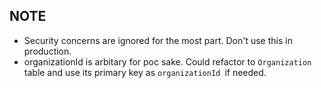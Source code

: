 ## NOTE

* Security concerns are ignored for the most part. Don't use this in production.
* organizationId is arbitary for poc sake. Could refactor to `Organization `table and use its primary key as `organizationId `if needed.
